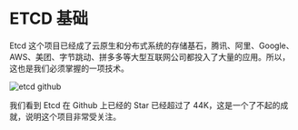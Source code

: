 # ETCD 基础 

Etcd 这个项目已经成了云原生和分布式系统的存储基石，腾讯、阿里、Google、AWS、美团、字节跳动、拼多多等大型互联网公司都投入了大量的应用。所以，这也是我们必须掌握的一项技术。

<img src="http://file-linker.oss-cn-hangzhou.aliyuncs.com/Ypm7CIG91RLXMz1Iuqi2.png" alt="etcd github"/>

我们看到 Etcd 在 Github 上已经的 Star 已经超过了 44K，这是一个了不起的成就，说明这个项目非常受关注。